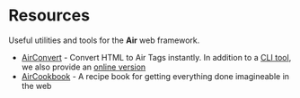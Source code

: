 # Resources

Useful utilities and tools for the **Air** web framework.

- [AirConvert](https://github.com/feldroy/airconvert) - Convert HTML to Air Tags instantly. In addition to a [CLI tool](https://github.com/feldroy/airconvert), we also provide an [online version](https://airconvert.fastapicloud.dev/)
- [AirCookbook](https://airdocs.fastapicloud.dev/learn/cookbook) - A recipe book for getting everything done imagineable in the web